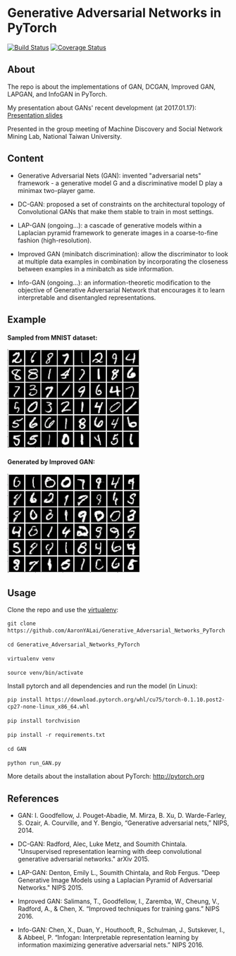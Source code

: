Generative Adversarial Networks in PyTorch
=======


[![Build Status](https://travis-ci.org/AaronYALai/Generative_Adversarial_Networks_PyTorch.svg?branch=master)](https://travis-ci.org/AaronYALai/Generative_Adversarial_Networks_PyTorch)
[![Coverage Status](https://coveralls.io/repos/github/AaronYALai/Generative_Adversarial_Networks_PyTorch/badge.svg?branch=master)](https://coveralls.io/github/AaronYALai/Generative_Adversarial_Networks_PyTorch?branch=master)

About
--------

The repo is about the implementations of GAN, DCGAN, Improved GAN, LAPGAN, and InfoGAN in PyTorch.

My presentation about GANs' recent development (at 2017.01.17): [Presentation slides](https://docs.google.com/presentation/d/1HRNjCo_0PlspynoJKuoEF1AYkaKaUNgMzQ4nqiTlNUM/edit#slide=id.p)

Presented in the group meeting of Machine Discovery and Social Network Mining Lab, National Taiwan University.

Content
--------

- Generative Adversarial Nets (GAN): invented "adversarial nets" framework - a generative model G and a discriminative model D play a minimax two-player game.

- DC-GAN: proposed a set of constraints on the architectural topology of Convolutional GANs that make them stable to train in most settings.

- LAP-GAN (ongoing...): a cascade of generative models within a Laplacian pyramid framework to generate images in a coarse-to-fine fashion (high-resolution).

- Improved GAN (minibatch discrimination): allow the discriminator to look at multiple data examples in combination by incorporating the closeness between examples in a minibatch as side information.

- Info-GAN (ongoing...): an information-theoretic modification to the objective of Generative Adversarial Network that encourages it to learn interpretable and disentangled representations.

Example
---------

#### Sampled from MNIST dataset:
<img src="./images/real.png" width="300">

#### Generated by Improved GAN:
<img src="./images/ImprovedGAN.png" width="300">


Usage
--------
Clone the repo and use the [virtualenv](http://www.virtualenv.org/):

    git clone https://github.com/AaronYALai/Generative_Adversarial_Networks_PyTorch

    cd Generative_Adversarial_Networks_PyTorch

    virtualenv venv

    source venv/bin/activate

Install pytorch and all dependencies and run the model (in Linux):

    pip install https://download.pytorch.org/whl/cu75/torch-0.1.10.post2-cp27-none-linux_x86_64.whl 

    pip install torchvision

    pip install -r requirements.txt

    cd GAN

    python run_GAN.py

More details about the installation about PyTorch: <http://pytorch.org>


References
--------

- GAN: I. Goodfellow, J. Pouget-Abadie, M. Mirza, B. Xu, D. Warde-Farley, S. Ozair, A. Courville, and Y. Bengio, “Generative adversarial nets,” NIPS, 2014.

- DC-GAN: Radford, Alec, Luke Metz, and Soumith Chintala. "Unsupervised representation learning with deep convolutional generative adversarial networks." arXiv 2015.

- LAP-GAN: Denton, Emily L., Soumith Chintala, and Rob Fergus. "Deep Generative Image Models using a Laplacian Pyramid of Adversarial Networks." NIPS 2015.

- Improved GAN: Salimans, T., Goodfellow, I., Zaremba, W., Cheung, V., Radford, A., & Chen, X. “Improved techniques for training gans.” NIPS 2016.

- Info-GAN: Chen, X., Duan, Y., Houthooft, R., Schulman, J., Sutskever, I., & Abbeel, P. “Infogan: Interpretable representation learning by information maximizing generative adversarial nets.” NIPS 2016.
